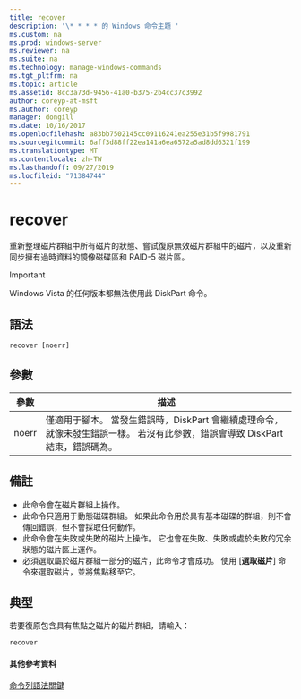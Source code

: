 ```yaml
---
title: recover
description: '\* * * * 的 Windows 命令主題 '
ms.custom: na
ms.prod: windows-server
ms.reviewer: na
ms.suite: na
ms.technology: manage-windows-commands
ms.tgt_pltfrm: na
ms.topic: article
ms.assetid: 8cc3a73d-9456-41a0-b375-2b4cc37c3992
author: coreyp-at-msft
ms.author: coreyp
manager: dongill
ms.date: 10/16/2017
ms.openlocfilehash: a83bb7502145cc09116241ea255e31b5f9981791
ms.sourcegitcommit: 6aff3d88ff22ea141a6ea6572a5ad8dd6321f199
ms.translationtype: MT
ms.contentlocale: zh-TW
ms.lasthandoff: 09/27/2019
ms.locfileid: "71384744"
---
```

# <a name="recover"></a>recover



重新整理磁片群組中所有磁片的狀態、嘗試復原無效磁片群組中的磁片，以及重新同步擁有過時資料的鏡像磁碟區和 RAID-5 磁片區。

> [!IMPORTANT]
> Windows Vista 的任何版本都無法使用此 DiskPart 命令。

## <a name="syntax"></a>語法

```
recover [noerr]
```

## <a name="parameters"></a>參數

|參數|描述|
|---------|-----------|
|noerr|僅適用于腳本。 當發生錯誤時，DiskPart 會繼續處理命令，就像未發生錯誤一樣。 若沒有此參數，錯誤會導致 DiskPart 結束，錯誤碼為。|

## <a name="remarks"></a>備註

-   此命令會在磁片群組上操作。
-   此命令只適用于動態磁碟群組。 如果此命令用於具有基本磁碟的群組，則不會傳回錯誤，但不會採取任何動作。
-   此命令會在失敗或失敗的磁片上操作。 它也會在失敗、失敗或處於失敗的冗余狀態的磁片區上運作。
-   必須選取屬於磁片群組一部分的磁片，此命令才會成功。 使用 [**選取磁片**] 命令來選取磁片，並將焦點移至它。

## <a name="BKMK_examples"></a>典型

若要復原包含具有焦點之磁片的磁片群組，請輸入：
```
recover
```

#### <a name="additional-references"></a>其他參考資料

[命令列語法關鍵](command-line-syntax-key.md)

